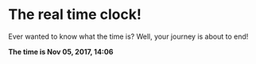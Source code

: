 # The real time clock!

Ever wanted to know what the time is? Well, your journey is about to end!

**The time is Nov 05, 2017, 14:06**